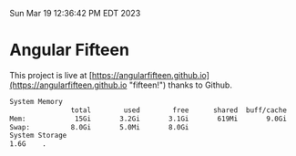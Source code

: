 Sun Mar 19 12:36:42 PM EDT 2023

# Angular Fifteen


This project is live at [https://angularfifteen.github.io](https://angularfifteen.github.io "fifteen!") thanks to Github.

```bash
System Memory
               total        used        free      shared  buff/cache   available
Mem:            15Gi       3.2Gi       3.1Gi       619Mi       9.0Gi        11Gi
Swap:          8.0Gi       5.0Mi       8.0Gi
System Storage
1.6G	.
```
